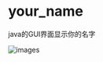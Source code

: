 # your_name
java的GUI界面显示你的名字

![images](https://github.com/Ldi123/your_name/blob/master/image/abc.jpg)
